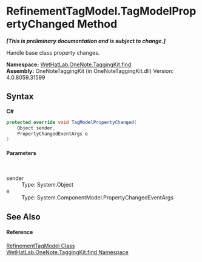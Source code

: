 # RefinementTagModel.TagModelPropertyChanged Method 
 _**\[This is preliminary documentation and is subject to change.\]**_

Handle base class property changes.

**Namespace:**&nbsp;<a href="0e3a8efd-07d2-1709-b1cd-709153222081">WetHatLab.OneNote.TaggingKit.find</a><br />**Assembly:**&nbsp;OneNoteTaggingKit (in OneNoteTaggingKit.dll) Version: 4.0.8059.31599

## Syntax

**C#**<br />
``` C#
protected override void TagModelPropertyChanged(
	Object sender,
	PropertyChangedEventArgs e
)
```


#### Parameters
&nbsp;<dl><dt>sender</dt><dd>Type: System.Object<br /></dd><dt>e</dt><dd>Type: System.ComponentModel.PropertyChangedEventArgs<br /></dd></dl>

## See Also


#### Reference
<a href="754eebf8-02be-caee-6ac8-929368587a55">RefinementTagModel Class</a><br /><a href="0e3a8efd-07d2-1709-b1cd-709153222081">WetHatLab.OneNote.TaggingKit.find Namespace</a><br />